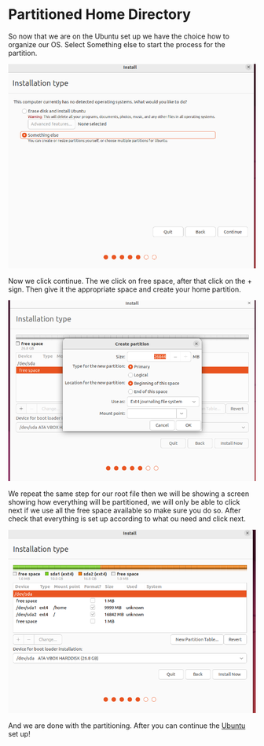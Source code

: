 # Partitioned Home Directory
So now that we are on the Ubuntu set up we have the choice how to organize our OS. Select Something else to start the process for the partition.

![](./assets/something.png)

Now we click continue. The we click on free space, after that click on the + sign. Then give it the appropriate space and create your home partition.

![](./assets/partition.png)

We repeat the same step for our root file then we will be showing a screen showing how everything will be partitioned, we will only be able to click next if we use all the free space available so make sure you do so. After check that everything is set up according to what ou need and click next.

![](./assets/partition2.png)

And we are done with the partitioning. After you can continue the [Ubuntu](./UBUNTU.md) set up!